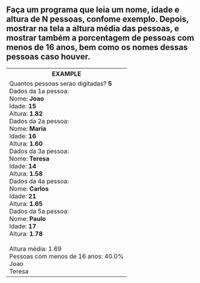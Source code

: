 <div>
  <h2>
     Faça um programa que leia um nome, idade e altura de N pessoas, confome exemplo. Depois, mostrar na tela a altura média das pessoas, e mostrar também a porcentagem de pessoas com menos de 16 anos, bem como os nomes dessas pessoas caso houver.
    </h2>
    <table>
        <tr>
            <th>EXAMPLE</th>
        </tr>
        <tr>
            <td>
              Quantos pessoas serao digitadas? <b>5</b><br>
              Dados da 1a pessoa: <br>
              Nome: <b>Joao</b><br>
              Idade: <b>15</b><br>
              Altura: <b>1.82</b>
              <br>
              Dados da 2a pessoa: <br>
              Nome: <b>Maria</b><br>
              Idade: <b>16</b><br>
              Altura: <b>1.60</b>
              <br>
              Dados da 3a pessoa: <br>
              Nome: <b>Teresa</b><br>
              Idade: <b>14</b><br>
              Altura: <b>1.58</b>
              <br>
              Dados da 4a pessoa: <br>
              Nome: <b>Carlos</b><br>
              Idade: <b>21</b><br>
              Altura: <b>1.65</b>
              <br>
              Dados da 5a pessoa: <br>
              Nome: <b>Paulo</b><br>
              Idade: <b>17</b><br>
              Altura: <b>1.78</b><br>
              <br>
              Altura média: 1.69 <br>
              Pessoas com menos de 16 anos: 40.0% <br>
              Joao <br>
              Teresa <br>
            </td>
        </tr>
    </table>
</div>